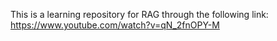 This is a learning repository for RAG through the following link:
https://www.youtube.com/watch?v=qN_2fnOPY-M